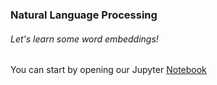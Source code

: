 ### Natural Language Processing

###### Let's learn some word embeddings!

You can start by opening our Jupyter [Notebook](/NotebookI.ipynb)

